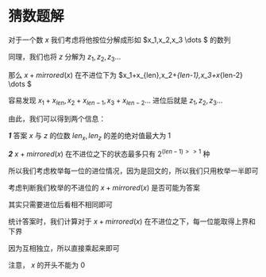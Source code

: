 # 猜数题解

对于一个数 $x$ 我们考虑将他按位分解成形如 $x_1,x_2,x_3 \dots $ 的数列

同理，我们也将 $z$ 分解为 $z_1,z_2,z_3\dots$

那么 $x+mirrored(x)$ 在不进位下为 $x_1+x_{len},x_2+_{len-1},x_3+x_{len-2} \dots $ 

容易发现 $x_1+x_{len},x_2+x_{len-1},x_3+x_{len-2}\dots$ 进位后就是 $z_1,z_2,z_3 \dots$

由此，我们可以得到两个信息：

***1*** 答案 $x$ 与 $z$ 的位数 $len_x,len_z$ 的差的绝对值最大为 $1$ 

***2*** $x+mirrored(x)$ 在不进位之下的状态最多只有 $2^{(len-1)>>1}$ 种

所以我们考虑枚举每一位的进位情况，因为是回文的，所以我们只用枚举一半即可

考虑判断我们枚举的不进位的 $x+mirrored(x)$ 是否可能为答案

其实只需要进位后看相不相同即可

统计答案时，我们计算对于 $x+mirrored(x)$ 在不进位之下，每一位能取得上界和下界

因为互相独立，所以直接乘起来即可

注意， $x$ 的开头不能为 $0$
